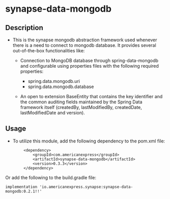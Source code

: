# synapse-data-mongodb

## Description

- This is the synapse mongodb abstraction framework used whenever there is a need to connect to
  mongodb database. It provides several out-of-the-box functionalities like:

    - Connection to MongoDB database through spring-data-mongodb and configurable 
  using properties files with the following required properties:
      - spring.data.mongodb.uri 
      - spring.data.mongodb.database
      
    - An open to extension BaseEntity that contains the key identifier and the common auditing fields maintained by the Spring Data framework itself (createdBy,
      lastModifiedBy, createdDate, lastModifiedDate and version).

## Usage
- To utilize this module, add the following dependency to the pom.xml file:
```
        <dependency>
            <groupId>com.americanexpress</groupId>
            <artifactId>synapse-data-mongodb</artifactId>
            <version>0.3.3</version>
        </dependency>
```
Or add the following to the build.gradle file:
```
implementation 'io.americanexpress.synapse:synapse-data-mongodb:0.2.1!!'
```
